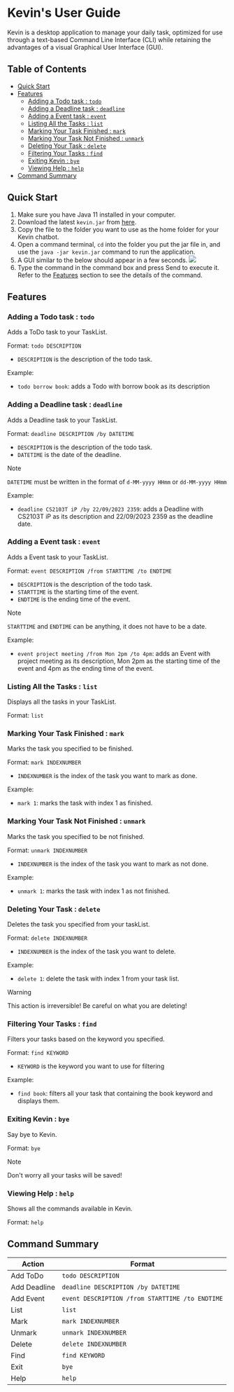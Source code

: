 # Kevin's User Guide

Kevin is a desktop application to manage your daily task, optimized for use through a text-based Command Line Interface 
(CLI) while retaining the advantages of a visual Graphical User Interface (GUI).

## Table of Contents

<!-- TOC -->

  * [Quick Start](#quick-start)
  * [Features](#features-)
    * [Adding a Todo task : `todo`](#adding-a-todo-task--todo)
    * [Adding a Deadline task : `deadline`](#adding-a-deadline-task--deadline)
    * [Adding a Event task : `event`](#adding-a-event-task--event)
    * [Listing All the Tasks : `list`](#listing-all-the-tasks--list)
    * [Marking Your Task Finished : `mark`](#marking-your-task-finished--mark)
    * [Marking Your Task Not Finished : `unmark`](#marking-your-task-not-finished--unmark)
    * [Deleting Your Task : `delete`](#deleting-your-task--delete)
    * [Filtering Your Tasks : `find`](#filtering-your-tasks--find)
    * [Exiting Kevin : `bye`](#exiting-kevin--bye)
    * [Viewing Help : `help`](#viewing-help--help)
  * [Command Summary](#command-summary)
<!-- TOC -->

## Quick Start

1. Make sure you have Java 11 installed in your computer.
2. Download the latest `kevin.jar` from [here](https://github.com/aliciamichellew/ip/releases).
3. Copy the file to the folder you want to use as the home folder for your Kevin chatbot.
4. Open a command terminal, `cd` into the folder you put the jar file in, 
and use the `java -jar kevin.jar` command to run the application.
5. A GUI similar to the below should appear in a few seconds. 
![](/Users/aliciamichellewang/Documents/Y3S1/CS2103T/ip/src/main/resources/images/startPage.png)
6. Type the command in the command box and press Send to execute it. Refer to the [Features](#features-) section to see the details 
of the command.

## Features 

### Adding a Todo task : `todo`

Adds a ToDo task to your TaskList.

Format: `todo DESCRIPTION`
- `DESCRIPTION` is the description of the todo task.

Example:
- `todo borrow book`: adds a Todo with borrow book as its description

### Adding a Deadline task : `deadline`

Adds a Deadline task to your TaskList.

Format: `deadline DESCRIPTION /by DATETIME`
- `DESCRIPTION` is the description of the todo task.
- `DATETIME` is the date of the deadline. 
> [!NOTE]
> `DATETIME` must be written in the format of `d-MM-yyyy HHmm` or `dd-MM-yyyy HHmm`

Example:
- `deadline CS2103T iP /by 22/09/2023 2359`: adds a Deadline with CS2103T iP as its description and 22/09/2023 2359 as the deadline date.

### Adding a Event task : `event`

Adds a Event task to your TaskList.

Format: `event DESCRIPTION /from STARTTIME /to ENDTIME`
- `DESCRIPTION` is the description of the todo task.
- `STARTTIME` is the starting time of the event. 
- `ENDTIME` is the ending time of the event.

> [!NOTE]
> `STARTTIME` and `ENDTIME` can be anything, it does not have to be a date.

Example:
- `event project meeting /from Mon 2pm /to 4pm`: adds an Event with project meeting as its description,
Mon 2pm as the starting time of the event and 4pm as the ending time of the event.

### Listing All the Tasks : `list`

Displays all the tasks in your TaskList.

Format: `list`

### Marking Your Task Finished : `mark`

Marks the task you specified to be finished. 

Format: `mark INDEXNUMBER`
- `INDEXNUMBER` is the index of the task you want to mark as done. 

Example:
- `mark 1`: marks the task with index 1 as finished.

### Marking Your Task Not Finished : `unmark`

Marks the task you specified to be not finished.

Format: `unmark INDEXNUMBER`
- `INDEXNUMBER` is the index of the task you want to mark as not done.

Example:
- `unmark 1`: marks the task with index 1 as not finished.

### Deleting Your Task : `delete`

Deletes the task you specified from your taskList.

Format: `delete INDEXNUMBER`
- `INDEXNUMBER` is the index of the task you want to delete.

Example:
- `delete 1`: delete the task with index 1 from your task list.

> [!WARNING]
> This action is irreversible! Be careful on what you are deleting!

### Filtering Your Tasks : `find`

Filters your tasks based on the keyword you specified.

Format: `find KEYWORD`
- `KEYWORD` is the keyword you want to use for filtering

Example:
- `find book`: filters all your task that containing the book keyword and displays them.

### Exiting Kevin : `bye`

Say bye to Kevin. 

Format: `bye`

> [!NOTE]
> Don't worry all your tasks will be saved!

### Viewing Help : `help`

Shows all the commands available in Kevin.

Format: `help`

## Command Summary
| Action       | Format                                          |
|--------------|-------------------------------------------------|
| Add ToDo     | `todo DESCRIPTION`                              |
| Add Deadline | `deadline DESCRIPTION /by DATETIME`             | 
| Add Event    | `event DESCRIPTION /from STARTTIME /to ENDTIME` |
| List         | `list`                                          |
| Mark         | `mark INDEXNUMBER`                              |
| Unmark       | `unmark INDEXNUMBER`                            |
| Delete       | `delete INDEXNUMBER`                            |
| Find         | `find KEYWORD`                                  |
| Exit         | `bye`                                           |
| Help         | `help`                                          |


